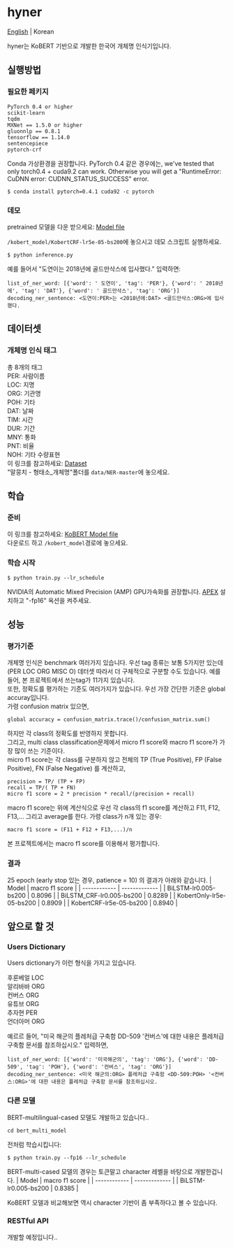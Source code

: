 # hyner
[English](/README.md) | Korean

hyner는 KoBERT 기반으로 개발한 한국어 개체명 인식기입니다.

## 실행방법
### 필요한 페키지
```
PyTorch 0.4 or higher
scikit-learn
tqdm
MXNet == 1.5.0 or higher
gluonnlp == 0.8.1
tensorflow == 1.14.0
sentencepiece
pytorch-crf
```
Conda 가상환경을 권장합니다. PyTorch 0.4 같은 경우에는, we've tested that only torch0.4 + cuda9.2 can work. Otherwise you will get a "RuntimeError: CuDNN error: CUDNN_STATUS_SUCCESS" error.
```
$ conda install pytorch=0.4.1 cuda92 -c pytorch
```
### 데모
pretrained 모델을 다운 받으세요: [Model file](https://drive.google.com/drive/folders/1aiq8m1kh5esD3tdmGjJlBddG5-Sgrb9k?usp=sharing)

`/kobert_model/KobertCRF-lr5e-05-bs200`에 놓으시고 데모 스크립트 실행하세요.
```
$ python inference.py
```
예를 들어서 "도연이는 2018년에 골드만삭스에 입사했다." 입력하면:
```
list_of_ner_word: [{'word': ' 도연이', 'tag': 'PER'}, {'word': ' 2018년에', 'tag': 'DAT'}, {'word': ' 골드만삭스', 'tag': 'ORG'}]
decoding_ner_sentence: <도연이:PER>는 <2018년에:DAT> <골드만삭스:ORG>에 입사했다.
```
## 데이터셋
### 개체명 인식 태그
총 8개의 태그  
PER: 사람이름  
LOC: 지명  
ORG: 기관명  
POH: 기타  
DAT: 날짜  
TIM: 시간  
DUR: 기간  
MNY: 통화  
PNT: 비율  
NOH: 기타 수량표현    
이 링크를 참고하세요:
[Dataset](https://github.com/kmounlp/NER)  
"말뭉치 - 형태소_개체명"폴더를 `data/NER-master`에 놓으세요.
## 학습
### 준비
이 링크를 참고하세요: [KoBERT Model file](https://kobert.blob.core.windows.net/models/kobert/pytorch/pytorch_kobert_2439f391a6.params)  
다운로드 하고 `/kobert_model`경로에 놓으세요.

### 학습 시작
```
$ python train.py --lr_schedule
```
NVIDIA의 Automatic Mixed Precision (AMP) GPU가속화를 권장합니다.
[APEX](https://github.com/NVIDIA/apex) 설치하고 "-fp16" 옥션을 켜주세요.
## 성능
### 평가기준
개체명 인식은 benchmark 여러가지 있습니다. 우선 tag 종류는 보통 5가지만 있는데(PER LOC ORG MISC O)
데터셋 따라서 더 구체적으로 구분할 수도 있습니다. 예를 들어, 본 프로젝트에서 쓰는tag가 11가지 있습니다.  
또한, 정확도를 평가하는 기준도 여러가지가 있습니다. 우선 가장 간단한 기준은 global accuray입니다.  
가령 confusion matrix 있으면,  
```
global accuracy = confusion_matrix.trace()/confusion_matrix.sum()
```
하지만 각 class의 정확도를 반영하지 못합니다.  
그리고, multi class classification문제에서
micro f1 score와 macro f1 score가 가장 많이 쓰는 기준이다.  
micro f1 score는 각 class를 구분하지 않고
전체의 TP (True Positive), FP (False Positive), FN (False Negative) 를 계산하고,
```
precision = TP/ (TP + FP)
recall = TP/( TP + FN)
micro f1 score = 2 * precision * recall/(precision + recall)
```
macro f1 score는 위에 계산식으로 우선 각 class의 f1 score를 계산하고
F11, F12, F13,... 그리고 average를 한다. 가령 class가 n개 있는 경우:
```
macro f1 score = (F11 + F12 + F13,...)/n
```
본 프로젝트에서는 macro f1 score를 이용해서 평가합니다.
### 결과
25 epoch (early stop 있는 경우, patience = 10) 의 결과가 아래와 같습니다.
| Model | macro f1 score |
| ------------ | ------------- |
| BiLSTM-lr0.005-bs200 | 0.8096 |
| BiLSTM_CRF-lr0.005-bs200 | 0.8289 |
| KobertOnly-lr5e-05-bs200 | 0.8909 |
| KobertCRF-lr5e-05-bs200 | 0.8940  |

## 앞으로 할 것
### Users Dictionary
Users dictionary가 이런 형식을 가지고 있습니다.

후룬베얼 LOC  
알리바바 ORG  
컨버스 ORG  
유튜브 ORG  
추자현 PER  
언더아머 ORG  

예르르 들어, "미국 해군의 플레처급 구축함 DD-509 '컨버스'에 대한 내용은 플레처급 구축함 문서를 참조하십시오." 입력하면,
```
list_of_ner_word: [{'word': '미국해군의', 'tag': 'ORG'}, {'word': 'DD-509', 'tag': 'POH'}, {'word': '컨버스', 'tag': 'ORG'}]
decoding_ner_sentence: <미국 해군의:ORG> 플레처급 구축함 <DD-509:POH> '<컨버스:ORG>'에 대한 내용은 플레처급 구축함 문서를 참조하십시오.
```
### 다른 모델
BERT-multilingual-cased 모델도 개발하고 있습니다..
```
cd bert_multi_model
```
전처럼 학습시킵니다:
```
$ python train.py --fp16 --lr_schedule
```
BERT-multi-cased 모델의 경우는 토큰말고 character 레벨을 바탕으로 개발한겁니다.
| Model | macro f1 score |
| ------------ | ------------- |
| BiLSTM-lr0.005-bs200 | 0.8385 |

KoBERT 모델과 비교해보면 역시 character 기반이 좀 부족하다고 볼 수 있습니다.
### RESTful API
개발할 예정입니다..
